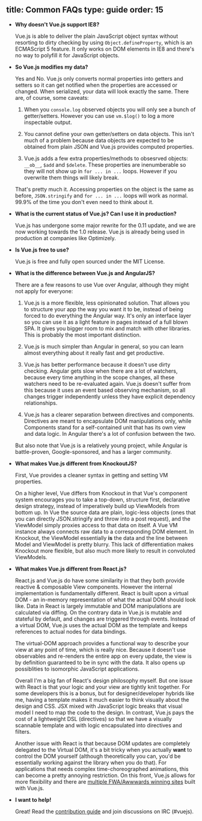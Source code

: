 title: Common FAQs
type: guide
order: 15
---

- **Why doesn't Vue.js support IE8?**

  Vue.js is able to deliver the plain JavaScript object syntax without resorting to dirty checking by using `Object.defineProperty`, which is an ECMAScript 5 feature. It only works on DOM elements in IE8 and there's no way to polyfill it for JavaScript objects.

- **So Vue.js modifies my data?**

  Yes and No. Vue.js only converts normal properties into getters and setters so it can get notified when the properties are accessed or changed. When serialized, your data will look exactly the same. There are, of course, some caveats:

  1. When you `console.log` observed objects you will only see a bunch of getter/setters. However you can use `vm.$log()` to log a more inspectable output.

  2. You cannot define your own getter/setters on data objects. This isn't much of a problem because data objects are expected to be obtained from plain JSON and Vue.js provides computed properties.

  3. Vue.js adds a few extra properties/methods to obsesrved objects: `__ob__`, `$add` and `$delete`. These properties are inenumberable so they will not show up in `for ... in ...` loops. However if you overwrite them things will likely break.

  That's pretty much it. Accessing properties on the object is the same as before, `JSON.stringify` and `for ... in ...` loops will work as normal. 99.9% of the time you don't even need to think about it.

- **What is the current status of Vue.js? Can I use it in production?**

  Vue.js has undergone some major rewrite for the 0.11 update, and we are now working towards the 1.0 release. Vue.js is already being used in production at companies like Optimizely.

- **Is Vue.js free to use?**

  Vue.js is free and fully open sourced under the MIT License.

- **What is the difference between Vue.js and AngularJS?**

  There are a few reasons to use Vue over Angular, although they might not apply for everyone:

  1. Vue.js is a more flexible, less opinionated solution. That allows you to structure your app the way you want it to be, instead of being forced to do everything the Angular way. It's only an interface layer so you can use it as a light feature in pages instead of a full blown SPA. It gives you bigger room to mix and match with other libraries. This is probably the most important distinction.

  2. Vue.js is much simpler than Angular in general, so you can learn almost everything about it really fast and get productive.

  3. Vue.js has better performance because it doesn't use dirty checking. Angular gets slow when there are a lot of watchers, because every time anything in the scope changes, all these watchers need to be re-evaluated again. Vue.js doesn't suffer from this because it uses an event based observing mechanism, so all changes trigger independently unless they have explicit dependency relationships.

  4. Vue.js has a clearer separation between directives and components. Directives are meant to encapsulate DOM manipulations only, while Components stand for a self-contained unit that has its own view and data logic. In Angular there's a lot of confusion between the two.

  But also note that Vue.js is a relatively young project, while Angular is battle-proven, Google-sponsored, and has a larger community.

- **What makes Vue.js different from KnockoutJS?**

  First, Vue provides a cleaner syntax in getting and setting VM properties.

  On a higher level, Vue differs from Knockout in that Vue's component system encourages you to take a top-down, structure first, declarative design strategy, instead of imperatively build up ViewModels from bottom up. In Vue the source data are plain, logic-less objects (ones that you can directly JSON.stringify and throw into a post request), and the ViewModel simply proxies access to that data on itself. A Vue VM instance always connects raw data to a corresponding DOM element. In Knockout, the ViewModel essentially **is** the data and the line between Model and ViewModel is pretty blurry. This lack of differentiation makes Knockout more flexible, but also much more likely to result in convoluted ViewModels.

- **What makes Vue.js different from React.js?**

  React.js and Vue.js do have some similarity in that they both provide reactive & composable View components. However the internal implementation is fundamentally different. React is built upon a virtual DOM - an in-memory representation of what the actual DOM should look like. Data in React is largely immutable and DOM manipulations are calculated via diffing. On the contrary data in Vue.js is mutable and stateful by default, and changes are triggered through events. Instead of a virtual DOM, Vue.js uses the actual DOM as the template and keeps references to actual nodes for data bindings.

  The virtual-DOM approach provides a functional way to describe your view at any point of time, which is really nice. Because it doesn't use observables and re-renders the entire app on every update, the view is by definition guaranteed to be in sync with the data. It also opens up possiblities to isomorphic JavaScript applications.

  Overall I'm a big fan of React's design philosophy myself. But one issue with React is that your logic and your view are tightly knit together. For some developers this is a bonus, but for designer/developer hybrids like me, having a template makes it much easier to think visually about the design and CSS. JSX mixed with JavaScript logic breaks that visual model I need to map the code to the design. In contrast, Vue.js pays the cost of a lightweight DSL (directives) so that we have a visually scannable template and with logic encapsulated into directives and filters.

  Another issue with React is that because DOM updates are completely delegated to the Virtual DOM, it's a bit tricky when you actually **want** to control the DOM yourself (although theoretically you can, you'd be essentially working against the library when you do that). For applications that needs complex time-choreographed animations, this can become a pretty annoying restriction. On this front, Vue.js allows for more flexibility and there are [multiple FWA/Awwwards winning sites](https://github.com/yyx990803/vue/wiki/Projects-Using-Vue.js#interactive-experiences) built with Vue.js.

- **I want to help!**

    Great! Read the [contribution guide](https://github.com/yyx990803/vue/blob/master/CONTRIBUTING.md) and join discussions on IRC (#vuejs).
